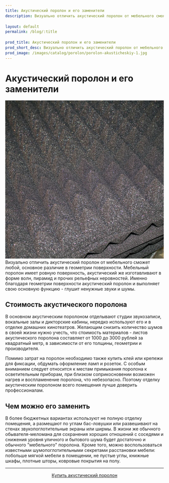 ```yaml
---
title: Акустический поролон и его заменители
description: Визуально отличить акустический поролон от мебельного сможет любой, основное различие в геометрии поверхности. Мебельный поролон имеет ровную поверхность, акустический же изготавливают в форме волн, пирамид и прочих рельефных неровностей.

layout: default
permalink: /blog/:title

prod_title: Акустический поролон и его заменители
prod_short_desc: Визуально отличить акустический поролон от мебельного сможет любой, основное различие в геометрии поверхности.
prod_image: /images/catalog/porolon/porolon-akusticheskiy-1.jpg
---
```

# Акустический поролон и его заменители
<img class="image right" src="/images/catalog/porolon/porolon-akusticheskiy-3.jpg"/>
Визуально отличить акустический поролон от мебельного сможет любой, основное различие в геометрии поверхности. Мебельный поролон имеет ровную поверхность, акустический же изготавливают в форме волн, пирамид и прочих рельефных неровностей. Именно благодаря геометрии поверхности акустический поролон и выполняет свою основную функцию - глушит ненужные звуки и шумы. 

## Стоимость акустического поролона

В основном акустическим поролоном отделывают студии звукозаписи, вокальные залы и дикторские кабины, нередко используют его и в отделке домашних кинотеатров. Желающим снизить количество шумов в своей жизни нужно учесть, что стоимость материалов - листов акустического поролона составляет от 1000 до 3000 рублей за квадратный метр, в зависимости от его толщины, геометрии и производителя.

Помимо затрат на поролон необходимо также купить клей или крепежи для фиксации, обдумать оформление ламп и розеток. С особым вниманием следует относится к местам примыкания поролона к осветительным приборам, при близком соприкосновении возможен нагрев и воспламенение поролона, что небезопасно. Поэтому отделку акустическим поролоном всего помещения лучше доверить профессионалам.

## Чем можно его заменить

В более бюджетных вариантах используют не полную отделку помещения, а размещают по углам бас-ловушки или развешивают на стенах звукопоглотительные экраны или ширмы. В жизни же обычного обывателя-меломана для сохранения хороших отношений с соседями и снижения уровня уличного и бытового шума будет достаточно и обычного "мебельного" поролона. Кроме того, можно воспользоваться известными шумопоглотительными секретами расстановки мебели: побольше мягкой мебели в помещении, не пустые углы, книжные шкафы, плотные шторы, ковровые покрытия на полу.

---
<p style="text-align:center"><a class="button alt" href="/catalog/porolon/porolon-akusticheskiy">Купить акустический поролон</a></p>